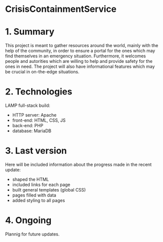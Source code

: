 # CrisisContainmentService

# 1. Summary
This project is meant to gather resources around the world, mainly with the help of the community, in order to ensure a portal
for the ones which may find themselves in an emergency situation. Furthermore, it welcomes people and autorities which are 
willing to help and provide safety for the ones in need. The project will also have informational features which may be crucial
in on-the-edge situations.

# 2. Technologies
LAMP full-stack build:
  - HTTP server: Apache
  - front-end: HTML, CSS, JS
  - back-end: PHP
  - database: MariaDB
  
# 3. Last version
Here will be included information about the progress made in the recent update:
  - shaped the HTML
  - included links for each page
  - built general templates (global CSS)
  - pages filled with data
  - added styling to all pages
  
# 4. Ongoing
Plannig for future updates.
